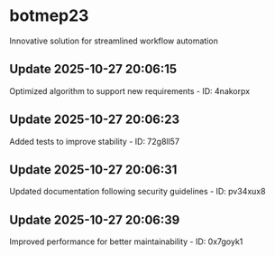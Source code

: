 # botmep23
Innovative solution for streamlined workflow automation

## Update 2025-10-27 20:06:15
Optimized algorithm to support new requirements - ID: 4nakorpx


## Update 2025-10-27 20:06:23
Added tests to improve stability - ID: 72g8ll57


## Update 2025-10-27 20:06:31
Updated documentation following security guidelines - ID: pv34xux8


## Update 2025-10-27 20:06:39
Improved performance for better maintainability - ID: 0x7goyk1

